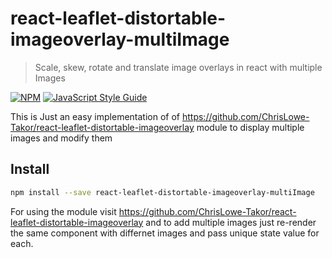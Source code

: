# react-leaflet-distortable-imageoverlay-multiImage

> Scale, skew, rotate and translate image overlays in react with multiple Images

[![NPM](https://img.shields.io/npm/v/react-leaflet-distortable-imageoverlay.svg)](https://www.npmjs.com/package/react-leaflet-distortable-imageoverlay) [![JavaScript Style Guide](https://img.shields.io/badge/code_style-standard-brightgreen.svg)](https://standardjs.com)

This is Just an easy implementation of of https://github.com/ChrisLowe-Takor/react-leaflet-distortable-imageoverlay module to display multiple images and modify them

## Install

```bash
npm install --save react-leaflet-distortable-imageoverlay-multiImage
```
For using the module visit https://github.com/ChrisLowe-Takor/react-leaflet-distortable-imageoverlay and to add multiple images just re-render the same component with differnet images and pass unique state value for each.
